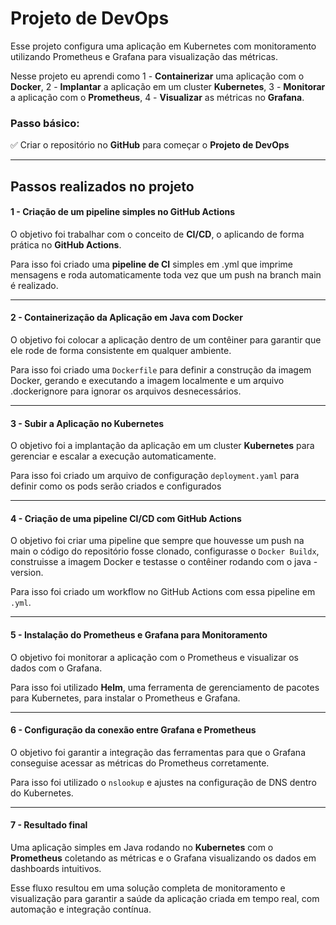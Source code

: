 # Projeto de DevOps

Esse projeto configura uma aplicação em Kubernetes com monitoramento utilizando Prometheus e Grafana para visualização das métricas.

Nesse projeto eu aprendi como 
1 - **Containerizar** uma aplicação com o **Docker**,
2 - **Implantar** a aplicação em um cluster **Kubernetes**,
3 - **Monitorar** a aplicação com o **Prometheus**,
4 - **Visualizar** as métricas no **Grafana**.

### Passo básico:
✅ Criar o repositório no **GitHub** para começar o **Projeto de DevOps**

---

## Passos realizados no projeto

#### 1 - Criação de um pipeline simples no GitHub Actions
O objetivo foi trabalhar com o conceito de **CI/CD**, o aplicando de forma prática no **GitHub Actions**. 

Para isso foi criado uma **pipeline de CI** simples em .yml que imprime mensagens e roda automaticamente toda vez que um push na branch main é realizado. 

---

#### 2 - Containerização da Aplicação em Java com Docker
O objetivo foi colocar a aplicação dentro de um contêiner para garantir que ele rode de forma consistente em qualquer ambiente. 
 
Para isso foi criado uma `Dockerfile` para definir a construção da imagem Docker, gerando e executando a imagem localmente e um arquivo .dockerignore para ignorar os arquivos desnecessários.

---

#### 3 - Subir a Aplicação no Kubernetes
O objetivo foi a implantação da aplicação em um cluster **Kubernetes** para gerenciar e escalar a execução automaticamente.

Para isso foi criado um arquivo de configuração `deployment.yaml` para definir como os pods serão criados e configurados

---

#### 4 - Criação de uma pipeline CI/CD com GitHub Actions
O objetivo foi criar uma pipeline que sempre que houvesse um push na main o código do repositório fosse clonado, configurasse o `Docker Buildx`, construisse a imagem Docker e testasse o contêiner rodando com o java -version.

Para isso foi criado um workflow no GitHub Actions com essa pipeline em `.yml`.

---

#### 5 - Instalação do Prometheus e Grafana para Monitoramento
O objetivo foi monitorar a aplicação com o Prometheus e visualizar os dados com o Grafana. 

Para isso foi utilizado **Helm**, uma ferramenta de gerenciamento de pacotes para Kubernetes, para instalar o Prometheus e Grafana.

---

#### 6 - Configuração da conexão entre Grafana e Prometheus
O objetivo foi garantir a integração das ferramentas para que o Grafana conseguise acessar as métricas do Prometheus corretamente.

Para isso foi utilizado o `nslookup` e ajustes na configuração de DNS dentro do Kubernetes.

---

#### 7 - Resultado final
Uma aplicação simples em Java rodando no **Kubernetes** com o **Prometheus** coletando as métricas e o Grafana visualizando os dados em dashboards intuitivos.


Esse fluxo resultou em uma solução completa de monitoramento e visualização para garantir a saúde da aplicação criada em tempo real, com automação e integração contínua.